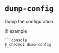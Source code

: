 # `dump-config`

Dump the configuration.

!!! example

    ```console
    $ chezmoi dump-config
    ```
